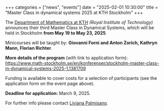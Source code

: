 +++
categories = ["news", "events"]
date = "2025-02-01 10:30:00"
title = "Master Class in dynamical systems 2025 at KTH Stockholm"
+++

The [Department of Mathematics at KTH](https://www.kth.se/math) *(Royal Institute of 
Technology)* announces their third Master Class in Dynamical Systems, which will be 
held in Stockholm **from May 19 to May 23, 2025**.

Minicourses will be taught by: **Giovanni Forni and Anton Zorich, Kathryn Mann, Florian Richter**.

**More details of the program** (with link to application form):
<https://www.math-stockholm.se/en/konferenser/stockholm-master-class-in-dynamical-systems-2025-1.1381709>

Funding is available to cover costs for a selection of participants (see the application form on the event page above). 

**Deadline for application:** March 9, 2025. 

For further info please contact [Liviana Palmisano](mailto:liviana@kth.se).
